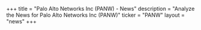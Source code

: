 +++
title = "Palo Alto Networks Inc (PANW) - News"
description = "Analyze the News for Palo Alto Networks Inc (PANW)"
ticker = "PANW"
layout = "news"
+++

